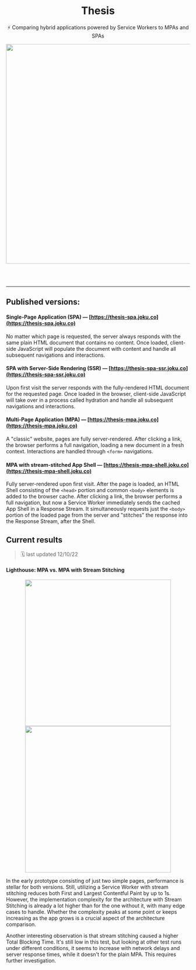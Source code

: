 <div align=center>
<h1 align=center>Thesis</h1>

<p align=center>⚡ Comparing hybrid applications powered by Service Workers to MPAs and SPAs</p>

<p align=center><img width=600 src=https://user-images.githubusercontent.com/30421456/191315428-b6c14329-9528-47c8-a3d4-26e8c468e39d.png></p>
</div>

<br>
<br>

---

## Published versions:

#### Single-Page Application (SPA) — [https://thesis-spa.joku.co](https://thesis-spa.joku.co)

No matter which page is requested, the server always responds with the same plain HTML document that contains no content. Once loaded, client-side JavaScript will populate the document with content and handle all subsequent navigations and interactions.

#### SPA with Server-Side Rendering (SSR) — [https://thesis-spa-ssr.joku.co](https://thesis-spa-ssr.joku.co)

Upon first visit the server responds with the fully-rendered HTML document for the requested page. Once loaded in the browser, client-side JavaScript will take over in a process called hydration and handle all subsequent navigations and interactions.

#### Multi-Page Application (MPA) — [https://thesis-mpa.joku.co](https://thesis-mpa.joku.co)

A "classic" website, pages are fully server-rendered. After clicking a link, the browser performs a full navigation, loading a new document in a fresh context. Interactions are handled through `<form>` navigations.

<!--

#### Hydrated MPA — [https://thesis-mpa.joku.co](https://thesis-mpa.joku.co)

Fully server-rendered, clicking a link performs a full navigation. Instead of using `<form>`, pages are made interactive through client-side JavaScript in a process called "hydration" and operations happen through async `fetch` requests.

-->

#### MPA with stream-stitched App Shell — [https://thesis-mpa-shell.joku.co](https://thesis-mpa-shell.joku.co)

Fully server-rendered upon first visit. After the page is loaded, an HTML Shell consisting of the `<head>` portion and common `<body>` elements is added to the browser cache. After clicking a link, the browser performs a full navigation, but now a Service Worker immediately sends the cached App Shell in a Response Stream. It simultaneously requests just the `<body>` portion of the loaded page from the server and "stitches" the response into the Response Stream, after the Shell.

## Current results

> 🗓️ last updated 12/10/22

#### Lighthouse: MPA vs. MPA with Stream Stitching

<div align=center>
<p align="center">
<img width="400px" src="https://user-images.githubusercontent.com/30421456/195812208-fe905493-5b09-45f3-a275-6e8a4947a914.png">
<img width="400px" src="https://user-images.githubusercontent.com/30421456/195812231-7406442a-9d12-413f-ba66-7cdc2f2543b3.png">
</p>
</div>

In the early prototype consisting of just two simple pages, performance is stellar for both versions. Still, utilizing a Service Worker with stream stitching reduces both First and Largest Contentful Paint by up to 1s. However, the implementation complexity for the architecture with Stream Stitching is already a lot higher than for the one without it, with many edge cases to handle. Whether the complexity peaks at some point or keeps increasing as the app grows is a crucial aspect of the architecture comparison.

Another interesting observation is that stream stitching caused a higher Total Blocking Time. It's still low in this test, but looking at other test runs under different conditions, it seems to increase with network delays and server response times, while it doesn't for the plain MPA. This requires further investigation.
